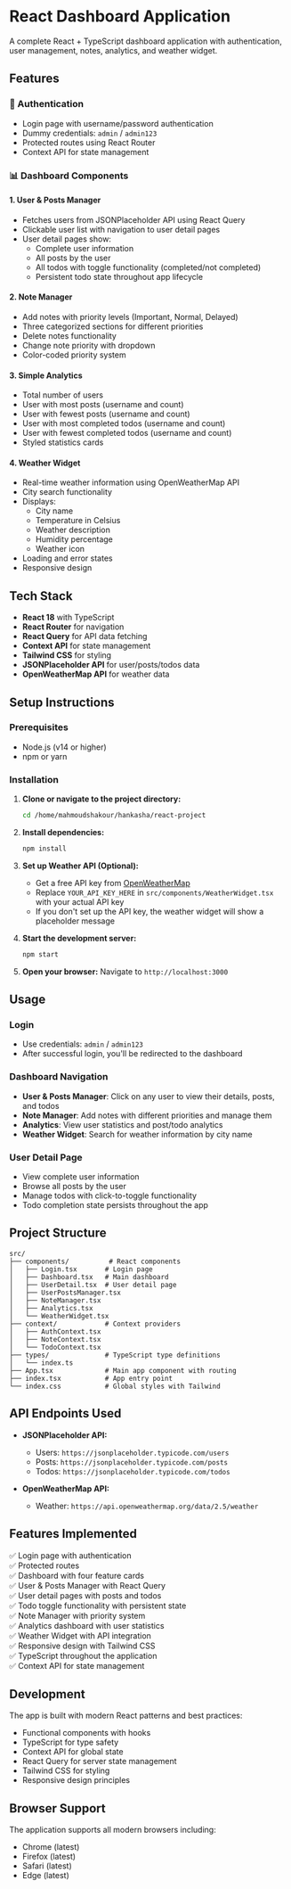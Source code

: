 # React Dashboard Application

A complete React + TypeScript dashboard application with authentication, user management, notes, analytics, and weather widget.

## Features

### 🔐 Authentication
- Login page with username/password authentication
- Dummy credentials: `admin` / `admin123`
- Protected routes using React Router
- Context API for state management

### 📊 Dashboard Components

#### 1. User & Posts Manager
- Fetches users from JSONPlaceholder API using React Query
- Clickable user list with navigation to user detail pages
- User detail pages show:
  - Complete user information
  - All posts by the user
  - All todos with toggle functionality (completed/not completed)
  - Persistent todo state throughout app lifecycle

#### 2. Note Manager
- Add notes with priority levels (Important, Normal, Delayed)
- Three categorized sections for different priorities
- Delete notes functionality
- Change note priority with dropdown
- Color-coded priority system

#### 3. Simple Analytics
- Total number of users
- User with most posts (username and count)
- User with fewest posts (username and count)
- User with most completed todos (username and count)
- User with fewest completed todos (username and count)
- Styled statistics cards

#### 4. Weather Widget
- Real-time weather information using OpenWeatherMap API
- City search functionality
- Displays:
  - City name
  - Temperature in Celsius
  - Weather description
  - Humidity percentage
  - Weather icon
- Loading and error states
- Responsive design

## Tech Stack

- **React 18** with TypeScript
- **React Router** for navigation
- **React Query** for API data fetching
- **Context API** for state management
- **Tailwind CSS** for styling
- **JSONPlaceholder API** for user/posts/todos data
- **OpenWeatherMap API** for weather data

## Setup Instructions

### Prerequisites
- Node.js (v14 or higher)
- npm or yarn

### Installation

1. **Clone or navigate to the project directory:**
   ```bash
   cd /home/mahmoudshakour/hankasha/react-project
   ```

2. **Install dependencies:**
   ```bash
   npm install
   ```

3. **Set up Weather API (Optional):**
   - Get a free API key from [OpenWeatherMap](https://openweathermap.org/api)
   - Replace `YOUR_API_KEY_HERE` in `src/components/WeatherWidget.tsx` with your actual API key
   - If you don't set up the API key, the weather widget will show a placeholder message

4. **Start the development server:**
   ```bash
   npm start
   ```

5. **Open your browser:**
   Navigate to `http://localhost:3000`

## Usage

### Login
- Use credentials: `admin` / `admin123`
- After successful login, you'll be redirected to the dashboard

### Dashboard Navigation
- **User & Posts Manager**: Click on any user to view their details, posts, and todos
- **Note Manager**: Add notes with different priorities and manage them
- **Analytics**: View user statistics and post/todo analytics
- **Weather Widget**: Search for weather information by city name

### User Detail Page
- View complete user information
- Browse all posts by the user
- Manage todos with click-to-toggle functionality
- Todo completion state persists throughout the app

## Project Structure

```
src/
├── components/          # React components
│   ├── Login.tsx       # Login page
│   ├── Dashboard.tsx   # Main dashboard
│   ├── UserDetail.tsx  # User detail page
│   ├── UserPostsManager.tsx
│   ├── NoteManager.tsx
│   ├── Analytics.tsx
│   └── WeatherWidget.tsx
├── context/            # Context providers
│   ├── AuthContext.tsx
│   ├── NoteContext.tsx
│   └── TodoContext.tsx
├── types/              # TypeScript type definitions
│   └── index.ts
├── App.tsx             # Main app component with routing
├── index.tsx           # App entry point
└── index.css           # Global styles with Tailwind
```

## API Endpoints Used

- **JSONPlaceholder API:**
  - Users: `https://jsonplaceholder.typicode.com/users`
  - Posts: `https://jsonplaceholder.typicode.com/posts`
  - Todos: `https://jsonplaceholder.typicode.com/todos`

- **OpenWeatherMap API:**
  - Weather: `https://api.openweathermap.org/data/2.5/weather`

## Features Implemented

✅ Login page with authentication  
✅ Protected routes  
✅ Dashboard with four feature cards  
✅ User & Posts Manager with React Query  
✅ User detail pages with posts and todos  
✅ Todo toggle functionality with persistent state  
✅ Note Manager with priority system  
✅ Analytics dashboard with user statistics  
✅ Weather Widget with API integration  
✅ Responsive design with Tailwind CSS  
✅ TypeScript throughout the application  
✅ Context API for state management  

## Development

The app is built with modern React patterns and best practices:
- Functional components with hooks
- TypeScript for type safety
- Context API for global state
- React Query for server state management
- Tailwind CSS for styling
- Responsive design principles

## Browser Support

The application supports all modern browsers including:
- Chrome (latest)
- Firefox (latest)
- Safari (latest)
- Edge (latest)
